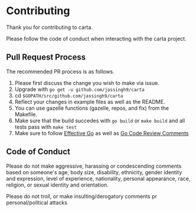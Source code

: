 # Contributing

Thank you for contributing to carta.

Please follow the code of conduct when interacting with the carta project.

## Pull Request Process

The recommended PR process is as follows.

1. Please first discuss the change you wish to make via issue.
2. Upgrade with `go get -u github.com/jassingh9/carta`
3. cd `$GOPATH/src/github.com/jassingh9/carta`
4. Reflect your changes in example files as well as the README.
5. You can use gazelle functions (gazelle, repos, and fix) from the Makefile.
6. Make sure that the build succedes with `go build` or `make build`
   and all tests pass with `make test`
7. Make sure to follow [Effective Go](https://golang.org/doc/effective_go.html)
   as well as [Go Code Review Comments](https://golang.org/wiki/CodeReviewComments)

## Code of Conduct


Please do not make aggressive, harassing or condescending comments based on someone's
age, body size, disability, ethnicity, gender identity and expression, level of experience,
nationality, personal appearance, race, religion, or sexual identity and
orientation.

Please do not troll, or make insulting/derogatory comments  pr personal/political attacks
